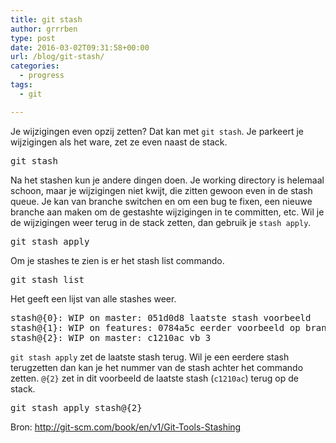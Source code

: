 ```yaml
---
title: git stash
author: grrrben
type: post
date: 2016-03-02T09:31:58+00:00
url: /blog/git-stash/
categories:
  - progress
tags:
  - git

---
```

Je wijzigingen even opzij zetten? Dat kan met `git stash`. Je parkeert je wijzigingen als het ware, zet ze even naast de stack.<!--more-->

<pre>git stash</pre>

Na het stashen kun je andere dingen doen. Je working directory is helemaal schoon, maar je wijzigingen niet kwijt, die zitten gewoon even in de stash queue. Je kan van branche switchen en om een bug te fixen, een nieuwe branche aan maken om de gestashte wijzigingen in te committen, etc. Wil je de wijzigingen weer terug in de stack zetten, dan gebruik je `stash apply`.

<pre>git stash apply</pre>

Om je stashes te zien is er het stash list commando.

<pre>git stash list</pre>

Het geeft een lijst van alle stashes weer.

<pre>stash@{0}: WIP on master: 051d0d8 laatste stash voorbeeld
stash@{1}: WIP on features: 0784a5c eerder voorbeeld op branche features
stash@{2}: WIP on master: c1210ac vb 3</pre>

`git stash apply` zet de laatste stash terug. Wil je een eerdere stash terugzetten dan kan je het nummer van de stash achter het commando zetten. `@{2}` zet in dit voorbeeld de laatste stash (`c1210ac`) terug op de stack.

<pre>git stash apply stash@{2}</pre>

Bron: <http://git-scm.com/book/en/v1/Git-Tools-Stashing>